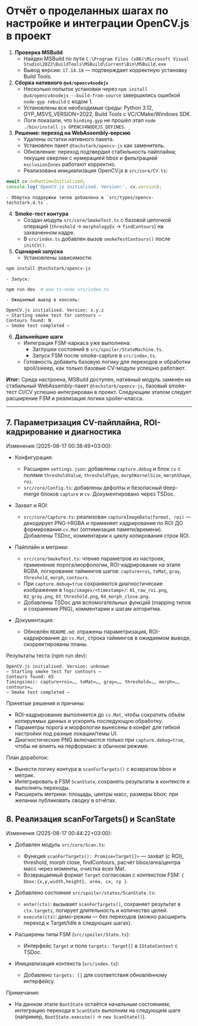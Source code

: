 # Отчёт о проделанных шагах по настройке и интеграции OpenCV.js в проект

1. **Проверка MSBuild**
    - Найден MSBuild по пути
`C:\Program Files (x86)\Microsoft Visual Studio\2022\BuildTools\MSBuild\Current\Bin\MSBuild.exe`
    - Вывод версии: `17.14.18` — подтверждает корректную установку Build Tools.
2. **Сборка нативного `@u4/opencv4nodejs`**
    - Несколько попыток установки через `npm install @u4/opencv4nodejs --build-from-source` завершились ошибкой `node-gyp rebuild` с кодом 1.
    - Установлены все необходимые среды: Python 3.12, GYP_MSVS_VERSION=2022, Build Tools с VC/CMake/Windows SDK.
    - Логи показали, что `binding.gyp` не прошёл этап `node ./bin/install.js OPENCV4NODEJS_DEFINES`.
3. **Решение: переход на WebAssembly-версию**
    - Удалены остатки нативного пакета.
    - Установлен пакет `@techstark/opencv-js` как заменитель.
    - Обновление: переход подтвердил стабильность пайплайна; текущие оверлеи с нумерацией bbox и фильтрацией `exclusionZones` работают корректно.
    - Реализована инициализация OpenCV.js в `src/core/CV.ts`:

```ts
await cv.onRuntimeInitialized;
console.log('OpenCV.js initialised. Version:', cv.version);
```

    - Обёртка поддержки типов добавлена в `src/types/opencv-techstark.d.ts`.
4. **Smoke-тест контура**
    - Создан модуль `src/core/SmokeTest.ts` с базовой цепочкой операций (`threshold` → `morphologyEx` → `findContours`) на захваченном кадре.
    - В `src/index.ts` добавлен вызов `smokeTestContours()` после `initCV()`.
5. **Сценарий запуска**
    - Установлены зависимости:

```bash
npm install @techstark/opencv-js
```

    - Запуск:

```bash
npm run dev  # или ts-node src/index.ts
```

    - Ожидаемый вывод в консоль:

```
OpenCV.js initialised. Version: x.y.z
— Starting smoke test for contours —
Contours found: N
— Smoke test completed —
```

6. **Дальнейшие шаги**
    - Интеграция FSM-каркаса уже выполнена:
        - Заглушки состояний в `src/spoiler/StateMachine.ts`.
        - Запуск FSM после smoke-capture в `src/index.ts`.
    - Готовность добавить базовую логику для переходов и обработки spoil/sweep, как только базовые CV-модули успешно работают.

**Итог:** Среда настроена, MSBuild доступен, нативный модуль заменён на стабильный WebAssembly-пакет `@techstark/opencv-js`, базовый smoke-тест CI/CV успешно интегрирован в проект. Следующим этапом следует расширение FSM и реализация логики spoiler-класса.

---

## 7. Параметризация CV-пайплайна, ROI-кадрирование и диагностика

Изменения (2025-08-17 00:38:49+03:00):

- Конфигурация:
  - Расширен `settings.json`: добавлены `capture.debug` и блок `cv` с полями `thresholdValue`, `thresholdType`, `morphKernelSize`, `morphShape`, `roi`.
  - `src/core/Config.ts`: добавлены дефолты и безопасный deep-merge блоков `capture` и `cv`. Документировано через TSDoc.

- Захват и ROI:
  - `src/core/Capture.ts`: реализован `captureImageData(format, roi)` — декодирует PNG→RGBA и применяет кадрирование по ROI ДО формирования `cv.Mat` (оптимизация памяти/времени). Добавлены TSDoc, комментарии к циклу копирования строк ROI.

- Пайплайн и метрики:
  - `src/core/SmokeTest.ts`: чтение параметров из настроек, применение порога/морфологии, ROI-кадрирование на этапе RGBA, логирование таймингов шагов: `capture+roi`, `toMat`, `gray`, `threshold`, `morph`, `contours`.
  - При `capture.debug=true` сохраняются диагностические изображения в `logs/images/<timestamp>/`: `01_raw_roi.png`, `02_gray.png`, `03_threshold.png`, `04_morph_close.png`.
  - Добавлены TSDoc для вспомогательных функций (mapping типов и сохранение PNG), комментарии к шагам алгоритма.

- Документация:
  - Обновлён `README.md`: отражены параметризация, ROI-кадрирование до `cv.Mat`, строка таймингов в ожидаемом выводе, скорректированы планы.

Результаты теста (npm run dev):

```
OpenCV.js initialised. Version: unknown
— Starting smoke test for contours —
Contours found: 65
Timings(ms): capture+roi=…, toMat=…, gray=…, threshold=…, morph=…, contours=…
— Smoke test completed —
```

Принятые решения и причины:
- ROI-кадрирование выполняется до `cv.Mat`, чтобы сократить объём копируемых данных и ускорить последующую обработку.
- Параметры порога и морфологии вынесены в конфиг для гибкой настройки под разные локации/темы UI.
- Диагностические PNG включаются только при `capture.debug=true`, чтобы не влиять на перформанс в обычном режиме.

План доработок:
- Вынести логику контура в `scanForTargets()` с возвратом bbox и метрик.
- Интегрировать в FSM `ScanState`, сохранять результаты в контексте и выполнять переходы.
- Расширить метрики: площадь, центры масс, размеры bbox; при желании публиковать сводку в отчётах.

## 8. Реализация scanForTargets() и ScanState

Изменения (2025-08-17 00:44:22+03:00):

- Добавлен модуль `src/core/Scan.ts`:
  - Функция `scanForTargets(): Promise<Target[]>` — захват (с ROI), threshold, morph close, findContours, расчёт bbox/area/центра масс через моменты, очистка всех Mat.
  - Возвращаемый формат `Target` согласован с контекстом FSM: `{ bbox:{x,y,width,height}, area, cx, cy }`.

- Добавлено состояние `src/spoiler/states/ScanState.ts`:
  - `enter(ctx)`: вызывает `scanForTargets()`, сохраняет результат в `ctx.targets`, логирует длительность и количество целей.
  - `execute(ctx)`: демо-режим — без переходов (можно расширить переход к Target/Idle в следующих шагах).

- Расширены типы FSM (`src/spoiler/State.ts`):
  - Интерфейс `Target` и поле `targets: Target[]` в `IStateContext` с TSDoc.

- Инициализация контекста (`src/index.ts`):
  - Добавлено `targets: []` для соответствия обновлённому интерфейсу.

Примечания:
- На данном этапе `BootState` остаётся начальным состоянием; интеграцию перехода в `ScanState` выполним на следующем шаге (например, `BootState.execute()` → `new ScanState()`).
